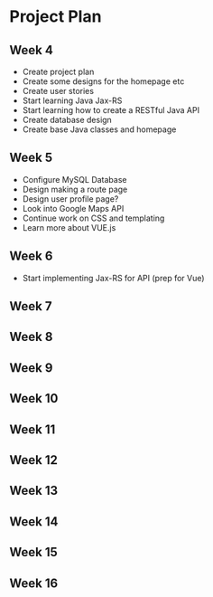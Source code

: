# Project Plan

## Week 4
* Create project plan
* Create some designs for the homepage etc
* Create user stories
* Start learning Java Jax-RS
* Start learning how to create a RESTful Java API
* Create database design
* Create base Java classes and homepage

## Week 5
* Configure MySQL Database
* Design making a route page
* Design user profile page?
* Look into Google Maps API
* Continue work on CSS and templating
* Learn more about VUE.js

## Week 6
* Start implementing Jax-RS for API (prep for Vue)

## Week 7

## Week 8

## Week 9

## Week 10

## Week 11

## Week 12

## Week 13

## Week 14

## Week 15

## Week 16
